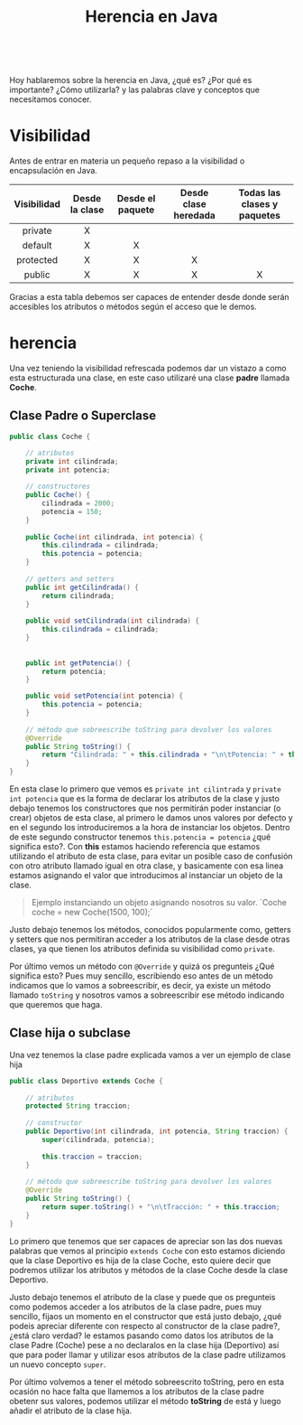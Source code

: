 ﻿---
layout: post
title: Herencia en Java
category: [AD, java]
permalink: "blog/herencia-java"
published: no
---

<br>

Hoy hablaremos sobre la herencia en Java, ¿qué es? ¿Por qué es importante? ¿Cómo utilizarla? y las palabras clave y conceptos que necesitamos conocer.

# Visibilidad

Antes de entrar en materia un pequeño repaso a la visibilidad o encapsulación en Java.

| Visibilidad | Desde la clase | Desde el paquete | Desde clase heredada | Todas las clases y paquetes |
|:-:|:-:|:-:|:-:|:-:|
| private | X |   |   |   |
| default | X | X |   |   |
| protected | X | X | X |   |
| public | X | X | X | X |

Gracias a esta tabla debemos ser capaces de entender desde donde serán accesibles los atributos o métodos según el acceso que le demos.

# herencia

Una vez teniendo la visibilidad refrescada podemos dar un vistazo a como esta estructurada una clase, en este caso utilizaré una clase **padre** llamada **Coche**.

## Clase Padre o Superclase

```java
public class Coche {

	// atributos
	private int cilindrada;
	private int potencia;
	
	// constructores
	public Coche() {
		cilindrada = 2000;
		potencia = 150; 
	}
	
	public Coche(int cilindrada, int potencia) {
		this.cilindrada = cilindrada;
		this.potencia = potencia;
	}
	
	// getters and setters
	public int getCilindrada() {
		return cilindrada;
	}
	
	public void setCilindrada(int cilindrada) {
		this.cilindrada = cilindrada;
	}
	
	
	public int getPotencia() {
		return potencia;
	}

	public void setPotencia(int potencia) {
		this.potencia = potencia;
	}
	
	// método que sobreescribe toString para devolver los valores
	@Override
	public String toString() {
		return "Cilindrada: " + this.cilindrada + "\n\tPotencia: " + this.potencia;
	}
}
```

En esta clase lo primero que vemos es `private int cilintrada` y `private int potencia` que es la forma de declarar los atributos de la clase y justo debajo tenemos los constructores 
que nos permitirán poder instanciar (o crear) objetos de esta clase, al primero le damos unos valores por defecto y en el segundo los introduciremos a la hora de instanciar los objetos.
Dentro de este segundo constructor tenemos `this.potencia = potencia` ¿qué significa esto?. Con **this** estamos haciendo referencia que estamos utilizando el atributo de esta clase, para evitar
un posible caso de confusión con otro atributo llamado igual en otra clase, y basicamente con esa linea estamos asignando el valor que introducimos al instanciar un objeto de la clase.

> Ejemplo instanciando un objeto asignando nosotros su valor.
> ´Coche coche = new Coche(1500, 100);´

Justo debajo tenemos los métodos, conocidos popularmente como, getters y setters que nos permitiran acceder a los atributos de la clase desde otras clases, ya que tienen los atributos 
definida su visibilidad como `private`.

Por último vemos un método con `@Override` y quizá os pregunteis ¿Qué significa esto? Pues muy sencillo, escribiendo eso antes de un método indicamos que lo vamos a sobreescribir, es decir,
ya existe un método llamado `toString` y nosotros vamos a sobreescribir ese método indicando que queremos que haga.

## Clase hija o subclase

Una vez tenemos la clase padre explicada vamos a ver un ejemplo de clase hija

```java
public class Deportivo extends Coche {
	
	// atributos
	protected String traccion;
	
	// constructor
	public Deportivo(int cilindrada, int potencia, String traccion) {
		super(cilindrada, potencia);
		
		this.traccion = traccion;
	}
	
	// método que sobreescribe toString para devolver los valores
	@Override
	public String toString() {
		return super.toString() + "\n\tTracción: " + this.traccion;
	}
}
```

Lo primero que tenemos que ser capaces de apreciar son las dos nuevas palabras que vemos al principio `extends Coche` con esto estamos diciendo que la clase Deportivo es hija de la clase Coche,
esto quiere decir que podremos utilizar los atributos y métodos de la clase Coche desde la clase Deportivo.

Justo debajo tenemos el atributo de la clase y puede que os pregunteis como podemos acceder a los atributos de la clase padre, pues muy sencillo, fijaos un momento en el constructor que está justo debajo,
¿qué podeis apreciar diferente con respecto al constructor de la clase padre?, ¿está claro verdad? le estamos pasando como datos los atributos de la clase Padre (Coche) pese a no declaralos en 
la clase hija (Deportivo) así que para poder llamar y utilizar esos atributos de la clase padre utilizamos un nuevo concepto `super`.

Por último volvemos a tener el método sobreescrito toString, pero en esta ocasión no hace falta que llamemos a los atributos de la clase padre obetenr sus valores, podemos utilizar el método **toString**
de está y luego añadir el atributo de la clase hija.